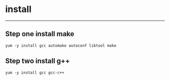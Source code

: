 # install
---

## Step one install make

`
  yum -y install gcc automake autoconf libtool make
`

## Step two install g++

`
  yum -y install gcc gcc-c++
`

